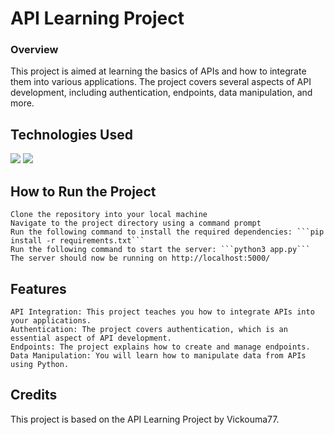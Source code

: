 # API Learning Project

### Overview
This project is aimed at learning the basics of APIs and how to integrate them into various applications. The project covers several aspects of API development, including authentication, endpoints, data manipulation, and more.

## Technologies Used
<!--python--><a href="https://www.python.org/downloads/"><img src="https://img.shields.io/badge/Python-Downloads-blue.svg"></a>  <!--flask--><a href="https://flask.palletsprojects.com/en/2.0.x/installation/"><img src="https://img.shields.io/badge/Flask-Installation-green.svg"></a> 

## How to Run the Project
    Clone the repository into your local machine
    Navigate to the project directory using a command prompt
    Run the following command to install the required dependencies: ```pip install -r requirements.txt```
    Run the following command to start the server: ```python3 app.py```
    The server should now be running on http://localhost:5000/

## Features
    API Integration: This project teaches you how to integrate APIs into your applications.
    Authentication: The project covers authentication, which is an essential aspect of API development.
    Endpoints: The project explains how to create and manage endpoints.
    Data Manipulation: You will learn how to manipulate data from APIs using Python.

## Credits
This project is based on the API Learning Project by Vickouma77.
